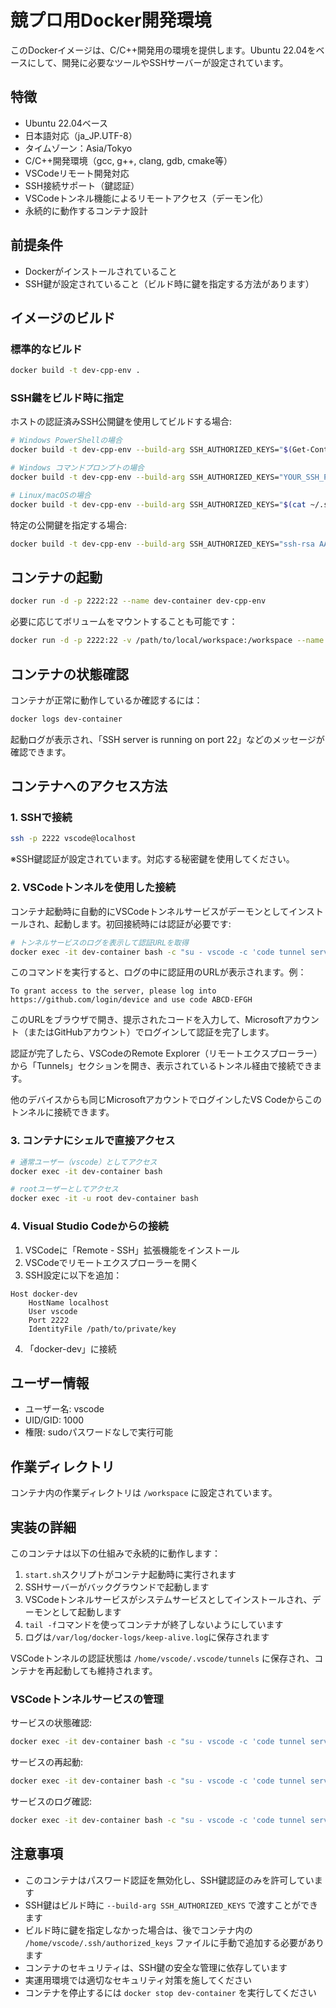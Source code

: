 # 競プロ用Docker開発環境

このDockerイメージは、C/C++開発用の環境を提供します。Ubuntu 22.04をベースにして、開発に必要なツールやSSHサーバーが設定されています。

## 特徴

- Ubuntu 22.04ベース
- 日本語対応（ja_JP.UTF-8）
- タイムゾーン：Asia/Tokyo
- C/C++開発環境（gcc, g++, clang, gdb, cmake等）
- VSCodeリモート開発対応
- SSH接続サポート（鍵認証）
- VSCodeトンネル機能によるリモートアクセス（デーモン化）
- 永続的に動作するコンテナ設計

## 前提条件

- Dockerがインストールされていること
- SSH鍵が設定されていること（ビルド時に鍵を指定する方法があります）

## イメージのビルド

### 標準的なビルド
```bash
docker build -t dev-cpp-env .
```

### SSH鍵をビルド時に指定
ホストの認証済みSSH公開鍵を使用してビルドする場合:

```bash
# Windows PowerShellの場合
docker build -t dev-cpp-env --build-arg SSH_AUTHORIZED_KEYS="$(Get-Content $HOME/.ssh/authorized_keys)" .

# Windows コマンドプロンプトの場合
docker build -t dev-cpp-env --build-arg SSH_AUTHORIZED_KEYS="YOUR_SSH_PUBLIC_KEY_HERE" .

# Linux/macOSの場合
docker build -t dev-cpp-env --build-arg SSH_AUTHORIZED_KEYS="$(cat ~/.ssh/authorized_keys)" .
```

特定の公開鍵を指定する場合:

```bash
docker build -t dev-cpp-env --build-arg SSH_AUTHORIZED_KEYS="ssh-rsa AAAA... your-key-comment" .
```

## コンテナの起動

```bash
docker run -d -p 2222:22 --name dev-container dev-cpp-env
```

必要に応じてボリュームをマウントすることも可能です：

```bash
docker run -d -p 2222:22 -v /path/to/local/workspace:/workspace --name dev-container dev-cpp-env
```

## コンテナの状態確認

コンテナが正常に動作しているか確認するには：

```bash
docker logs dev-container
```

起動ログが表示され、「SSH server is running on port 22」などのメッセージが確認できます。

## コンテナへのアクセス方法

### 1. SSHで接続

```bash
ssh -p 2222 vscode@localhost
```

※SSH鍵認証が設定されています。対応する秘密鍵を使用してください。

### 2. VSCodeトンネルを使用した接続

コンテナ起動時に自動的にVSCodeトンネルサービスがデーモンとしてインストールされ、起動します。初回接続時には認証が必要です:

```bash
# トンネルサービスのログを表示して認証URLを取得
docker exec -it dev-container bash -c "su - vscode -c 'code tunnel service log'"
```

このコマンドを実行すると、ログの中に認証用のURLが表示されます。例：
```
To grant access to the server, please log into https://github.com/login/device and use code ABCD-EFGH
```

このURLをブラウザで開き、提示されたコードを入力して、Microsoftアカウント（またはGitHubアカウント）でログインして認証を完了します。

認証が完了したら、VSCodeのRemote Explorer（リモートエクスプローラー）から「Tunnels」セクションを開き、表示されているトンネル経由で接続できます。

他のデバイスからも同じMicrosoftアカウントでログインしたVS Codeからこのトンネルに接続できます。

### 3. コンテナにシェルで直接アクセス

```bash
# 通常ユーザー（vscode）としてアクセス
docker exec -it dev-container bash

# rootユーザーとしてアクセス
docker exec -it -u root dev-container bash
```

### 4. Visual Studio Codeからの接続

1. VSCodeに「Remote - SSH」拡張機能をインストール
2. VSCodeでリモートエクスプローラーを開く
3. SSH設定に以下を追加：

```
Host docker-dev
    HostName localhost
    User vscode
    Port 2222
    IdentityFile /path/to/private/key
```

4. 「docker-dev」に接続

## ユーザー情報

- ユーザー名: vscode
- UID/GID: 1000
- 権限: sudoパスワードなしで実行可能

## 作業ディレクトリ

コンテナ内の作業ディレクトリは `/workspace` に設定されています。

## 実装の詳細

このコンテナは以下の仕組みで永続的に動作します：

1. `start.sh`スクリプトがコンテナ起動時に実行されます
2. SSHサーバーがバックグラウンドで起動します
3. VSCodeトンネルサービスがシステムサービスとしてインストールされ、デーモンとして起動します
4. `tail -f`コマンドを使ってコンテナが終了しないようにしています
5. ログは`/var/log/docker-logs/keep-alive.log`に保存されます

VSCodeトンネルの認証状態は `/home/vscode/.vscode/tunnels` に保存され、コンテナを再起動しても維持されます。

### VSCodeトンネルサービスの管理

サービスの状態確認:
```bash
docker exec -it dev-container bash -c "su - vscode -c 'code tunnel service status'"
```

サービスの再起動:
```bash
docker exec -it dev-container bash -c "su - vscode -c 'code tunnel service restart'"
```

サービスのログ確認:
```bash
docker exec -it dev-container bash -c "su - vscode -c 'code tunnel service log'"
```

## 注意事項

- このコンテナはパスワード認証を無効化し、SSH鍵認証のみを許可しています
- SSH鍵はビルド時に `--build-arg SSH_AUTHORIZED_KEYS` で渡すことができます
- ビルド時に鍵を指定しなかった場合は、後でコンテナ内の `/home/vscode/.ssh/authorized_keys` ファイルに手動で追加する必要があります
- コンテナのセキュリティは、SSH鍵の安全な管理に依存しています
- 実運用環境では適切なセキュリティ対策を施してください
- コンテナを停止するには `docker stop dev-container` を実行してください
